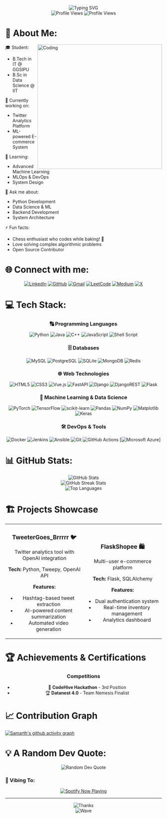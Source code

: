 <div align="center">
  <img src="https://readme-typing-svg.demolab.com?font=Fira+Code&size=32&duration=2800&pause=2000&color=A9FEF7&center=true&vCenter=true&width=940&lines=Hey%2C+I'm+Samarth+Sharma+%F0%9F%91%8B;A+Data+Science+and+IT+Student+%F0%9F%92%BB;Full+Stack+Developer+%F0%9F%8C%90;Machine+Learning+Enthusiast+%F0%9F%A4%96;Welcome+to+my+GitHub+Profile!" alt="Typing SVG" />
</div>

<div align="center">
  <img src="https://hits.seeyoufarm.com/api/count/incr/badge.svg?url=https%3A%2F%2Fgithub.com%2F{blue-samarth}1212%2Fhit-counter" alt="Profile Views"/>
  <img src="https://komarev.com/ghpvc/?username=blue-samarth&label=Profile%20views&color=0e75b6&style=flat" alt="Profile Views" />
</div>

# 💫 About Me:
<div align="left">
  <img align="right" alt="Coding" width="400" src="https://cdn.dribbble.com/users/1162077/screenshots/3848914/programmer.gif">

  🎓 Student:
  - B.Tech in IT @ GGSIPU
  - B.Sc in Data Science @ IIT
  
  🔭 Currently working on:
  - Twitter Analytics Platform
  - ML-powered E-commerce System
  
  🌱 Learning:
  - Advanced Machine Learning
  - MLOps & DevOps
  - System Design
  
  💬 Ask me about:
  - Python Development
  - Data Science & ML
  - Backend Development
  - System Architecture
  
  ⚡ Fun facts:
  - Chess enthusiast who codes while baking! 🍪
  - Love solving complex algorithmic problems
  - Open Source Contributor
</div>

# 🌐 Connect with me:
<div align="center">
  
[![LinkedIn](https://img.shields.io/badge/LinkedIn-%230077B5.svg?logo=linkedin&logoColor=white)](https://linkedin.com/in/samarth-sharma-38abb9249)
[![GitHub](https://img.shields.io/badge/GitHub-%23121011.svg?logo=github&logoColor=white)](https://github.com/blue-samarth)
[![Gmail](https://img.shields.io/badge/Gmail-%23EA4335.svg?logo=gmail&logoColor=white)](mailto:samarth38work@gmail.com)
[![LeetCode](https://img.shields.io/badge/LeetCode-%23FFA116.svg?logo=leetcode&logoColor=white)](https://leetcode.com/blue_fire)
[![Medium](https://img.shields.io/badge/Medium-%23000000.svg?logo=medium&logoColor=white)](https://medium.com/@samarth38work)
[![X](https://img.shields.io/badge/X-%23000000.svg?logo=X&logoColor=white)](https://x.com/Sanu_ki__)
  
</div>

# 💻 Tech Stack:
<div align="center">

### 🔠 Programming Languages
![Python](https://img.shields.io/badge/python-3670A0?style=for-the-badge&logo=python&logoColor=ffdd54)
![Java](https://img.shields.io/badge/java-%23ED8B00.svg?style=for-the-badge&logo=java&logoColor=white)
![C++](https://img.shields.io/badge/c++-%2300599C.svg?style=for-the-badge&logo=c%2B%2B&logoColor=white)
![JavaScript](https://img.shields.io/badge/javascript-%23323330.svg?style=for-the-badge&logo=javascript&logoColor=%23F7DF1E)
![Shell Script](https://img.shields.io/badge/shell_script-%23121011.svg?style=for-the-badge&logo=gnu-bash&logoColor=white)

### 🗄️ Databases
![MySQL](https://img.shields.io/badge/mysql-%2300f.svg?style=for-the-badge&logo=mysql&logoColor=white)
![PostgreSQL](https://img.shields.io/badge/postgres-%23316192.svg?style=for-the-badge&logo=postgresql&logoColor=white)
![SQLite](https://img.shields.io/badge/sqlite-%2307405e.svg?style=for-the-badge&logo=sqlite&logoColor=white)
![MongoDB](https://img.shields.io/badge/MongoDB-%234ea94b.svg?style=for-the-badge&logo=mongodb&logoColor=white)
![Redis](https://img.shields.io/badge/redis-%23DD0031.svg?style=for-the-badge&logo=redis&logoColor=white)


### 🌐 Web Technologies
![HTML5](https://img.shields.io/badge/html5-%23E34F26.svg?style=for-the-badge&logo=html5&logoColor=white)
![CSS3](https://img.shields.io/badge/css3-%231572B6.svg?style=for-the-badge&logo=css3&logoColor=white)
![Vue.js](https://img.shields.io/badge/vuejs-%2335495e.svg?style=for-the-badge&logo=vuedotjs&logoColor=%234FC08D)
![FastAPI](https://img.shields.io/badge/FastAPI-005571?style=for-the-badge&logo=fastapi)
![Django](https://img.shields.io/badge/django-%23092E20.svg?style=for-the-badge&logo=django&logoColor=white)
![DjangoREST](https://img.shields.io/badge/DJANGO-REST-ff1709?style=for-the-badge&logo=django&logoColor=white&color=ff1709&labelColor=gray)
![Flask](https://img.shields.io/badge/flask-%23000.svg?style=for-the-badge&logo=flask&logoColor=white)


### 🤖 Machine Learning & Data Science
![PyTorch](https://img.shields.io/badge/PyTorch-%23EE4C2C.svg?style=for-the-badge&logo=PyTorch&logoColor=white)
![TensorFlow](https://img.shields.io/badge/TensorFlow-%23FF6F00.svg?style=for-the-badge&logo=TensorFlow&logoColor=white)
![scikit-learn](https://img.shields.io/badge/scikit--learn-%23F7931E.svg?style=for-the-badge&logo=scikit-learn&logoColor=white)
![Pandas](https://img.shields.io/badge/pandas-%23150458.svg?style=for-the-badge&logo=pandas&logoColor=white)
![NumPy](https://img.shields.io/badge/numpy-%23013243.svg?style=for-the-badge&logo=numpy&logoColor=white)
![Matplotlib](https://img.shields.io/badge/Matplotlib-%23ffffff.svg?style=for-the-badge&logo=Matplotlib&logoColor=black)
![Keras](https://img.shields.io/badge/Keras-%23D00000.svg?style=for-the-badge&logo=Keras&logoColor=white)


### 🛠 DevOps & Tools
![Docker](https://img.shields.io/badge/docker-%230db7ed.svg?style=for-the-badge&logo=docker&logoColor=white)
![Jenkins](https://img.shields.io/badge/jenkins-%232C5263.svg?style=for-the-badge&logo=jenkins&logoColor=white)
![Ansible](https://img.shields.io/badge/ansible-%231A1918.svg?style=for-the-badge&logo=ansible&logoColor=white)
![Git](https://img.shields.io/badge/git-%23F05033.svg?style=for-the-badge&logo=git&logoColor=white)
![GitHub Actions](https://img.shields.io/badge/github%20actions-%232671E5.svg?style=for-the-badge&logo=githubactions&logoColor=white)
[![Microsoft Azure](https://custom-icon-badges.demolab.com/badge/Microsoft%20Azure-0089D6?logo=msazure&logoColor=white)]



</div>

# 📊 GitHub Stats:
<div align="center">
  <img src="https://github-readme-stats.vercel.app/api?username=blue-samarth&theme=radical&hide_border=false&include_all_commits=true&count_private=true" alt="GitHub Stats" /><br/>
  <img src="https://github-readme-streak-stats.herokuapp.com/?user=blue-samarth&theme=radical&hide_border=false" alt="GitHub Streak Stats" /><br/>
  <img src="https://github-readme-stats.vercel.app/api/top-langs/?username=blue-samarth&theme=radical&hide_border=false&include_all_commits=true&count_private=true&layout=compact" alt="Top Languages" />
</div>

# 🏗️ Projects Showcase

<div align="center">
  <table>
    <tr>
      <td width="50%">
        <h3 align="center">TweeterGoes_Brrrrr 🐦</h3>
        <div align="center">
          <a href="https://github.com/yourusername/tweetergoes_brrrrr">
          </a>
          <p>Twitter analytics tool with OpenAI integration</p>
          <p><strong>Tech:</strong> Python, Tweepy, OpenAI API</p>
          <p><strong>Features:</strong></p>
          <ul>
            <li>Hashtag-based tweet extraction</li>
            <li>AI-powered content summarization</li>
            <li>Automated video generation</li>
          </ul>
        </div>
      </td>
      <td width="50%">
        <h3 align="center">FlaskShopee 🛍️</h3>
        <div align="center">
          <a href="https://github.com/yourusername/flaskshopee">
          </a>
          <p>Multi-user e-commerce platform</p>
          <p><strong>Tech:</strong> Flask, SQLAlchemy</p>
          <p><strong>Features:</strong></p>
          <ul>
            <li>Dual authentication system</li>
            <li>Real-time inventory management</li>
            <li>Analytics dashboard</li>
          </ul>
        </div>
      </td>
    </tr>
  </table>
</div>

# 🏆 Achievements & Certifications
<div align="center">
  
### Competitions
- 🥉 **CodeHive Hackathon** - 3rd Position
- 🏆 **Datanest 4.0** - Team Nemesis Finalist



</div>

# 📈 Contribution Graph
[![Samarth's github activity graph](https://github-readme-activity-graph.vercel.app/graph?username=blue-samarth&theme=tokyo-night)](https://github.com/ashutosh00710/github-readme-activity-graph)

# 💡 A Random Dev Quote:
<div align="center">
  <img src="https://quotes-github-readme.vercel.app/api?type=horizontal&theme=radical" alt="Random Dev Quote"/>
</div>

### 🎵 Vibing To:
<div align="center">
  <a href="https://open.spotify.com/track/20JYu9LaN8M1bVjzymrPQj?si=AMIVRZDhS4KuBg4bBdhRzA">
    <img src="https://spotify-github-profile.vercel.app/api/view?uid=31s7xrc5nmumh6ntupfdxctm324a&cover_image=true&theme=novatorem&show_offline=false&background_color=121212&interchange=false&bar_color=53b14f&bar_color_cover=false" alt="Spotify Now Playing"/>
  </a>
</div>

---
<div align="center">
  <img src="https://readme-typing-svg.demolab.com?font=Fira+Code&pause=1000&color=A9FEF7&center=true&vCenter=true&width=435&lines=Thanks+for+visiting!;Let's+connect+and+create+together!" alt="Thanks" />
</div>

<div align="center">
  <img src="https://raw.githubusercontent.com/BrunnerLivio/brunnerlivio/master/images/marquee.svg" alt="Wave"/>
</div>
